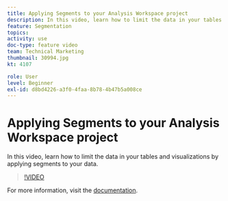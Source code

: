 ```yaml
---
title: Applying Segments to your Analysis Workspace project
description: In this video, learn how to limit the data in your tables and visualizations by applying segments to your data.
feature: Segmentation
topics: 
activity: use
doc-type: feature video
team: Technical Marketing
thumbnail: 30994.jpg
kt: 4107

role: User
level: Beginner
exl-id: d8bd4226-a3f0-4faa-8b78-4b47b5a008ce
---
```

# Applying Segments to your Analysis Workspace project

In this video, learn how to limit the data in your tables and visualizations by applying segments to your data.

>[!VIDEO](https://video.tv.adobe.com/v/30994/?quality=12)

For more information, visit the [documentation](https://experienceleague.adobe.com/docs/analytics/components/segmentation/segmentation-workflow/t-seg-apply.html).

